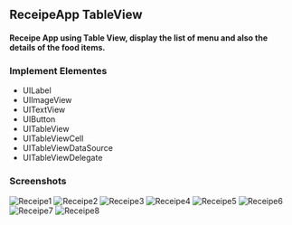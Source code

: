 ## ReceipeApp TableView
#### Receipe App using Table View, display the list of menu and also the details of the food items.
### Implement Elementes
* UILabel
* UIImageView
* UITextView
* UIButton
* UITableView
* UITableViewCell
* UITableViewDataSource
* UITableViewDelegate

### Screenshots
![Receipe1](https://user-images.githubusercontent.com/59638518/123950233-150cad80-d9c1-11eb-9af3-5e7ef0fdc347.png)
![Receipe2](https://user-images.githubusercontent.com/59638518/123950240-176f0780-d9c1-11eb-83b7-a4a32fa95063.png)
![Receipe3](https://user-images.githubusercontent.com/59638518/123950247-1b028e80-d9c1-11eb-807c-7d1d9c6a6cb0.png)
![Receipe4](https://user-images.githubusercontent.com/59638518/123950255-1e961580-d9c1-11eb-95ed-6f0bc2934876.png)
![Receipe5](https://user-images.githubusercontent.com/59638518/123950265-205fd900-d9c1-11eb-9d76-3c8d05a6df57.png)
![Receipe6](https://user-images.githubusercontent.com/59638518/123950278-22c23300-d9c1-11eb-9e87-c1186c642f3e.png)
![Receipe7](https://user-images.githubusercontent.com/59638518/123950295-25bd2380-d9c1-11eb-8668-16b5f5719bed.png)
![Receipe8](https://user-images.githubusercontent.com/59638518/123950313-2bb30480-d9c1-11eb-9afd-e29ecf325c1d.png)

